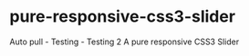 pure-responsive-css3-slider
===========================
Auto pull - Testing - Testing 2
A pure responsive CSS3 Slider
